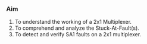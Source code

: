 ### Aim

 1. To understand the working of a 2x1 Multiplexer.
 2. To comprehend and analyze the Stuck-At-Fault(s).
 3. To detect and verify SA1 faults on a 2x1 multiplexer.
